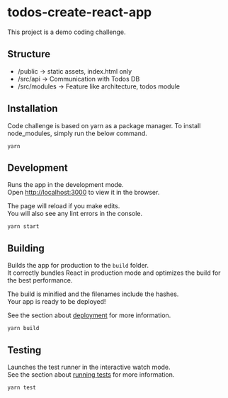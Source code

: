 # todos-create-react-app

This project is a demo coding challenge.

## Structure

- /public -> static assets, index.html only
- /src/api -> Communication with Todos DB
- /src/modules -> Feature like architecture, todos module

## Installation

Code challenge is based on yarn as a package manager.
To install node_modules, simply run the below command.

```
yarn
```

## Development

Runs the app in the development mode.\
Open [http://localhost:3000](http://localhost:3000) to view it in the browser.

The page will reload if you make edits.\
You will also see any lint errors in the console.

```
yarn start
```

## Building

Builds the app for production to the `build` folder.\
It correctly bundles React in production mode and optimizes the build for the best performance.

The build is minified and the filenames include the hashes.\
Your app is ready to be deployed!

See the section about [deployment](https://facebook.github.io/create-react-app/docs/deployment) for more information.

```
yarn build
```

## Testing

Launches the test runner in the interactive watch mode.\
See the section about [running tests](https://facebook.github.io/create-react-app/docs/running-tests) for more information.

```
yarn test
```
